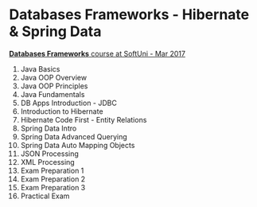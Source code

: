 # Databases Frameworks - Hibernate & Spring Data

[**Databases Frameworks** course at SoftUni - Mar 2017](https://softuni.bg/trainings/1847/databases-frameworks-hibernate-and-spring-data-march-2018)

1. Java Basics
1. Java OOP Overview
1. Java OOP Principles
1. Java Fundamentals
1. DB Apps Introduction - JDBC
1. Introduction to Hibernate
1. Hibernate Code First - Entity Relations
1. Spring Data Intro
1. Spring Data Advanced Querying
1. Spring Data Auto Mapping Objects
1. JSON Processing
1. XML Processing
1. Exam Preparation 1
1. Exam Preparation 2
1. Exam Preparation 3
1. Practical Exam

